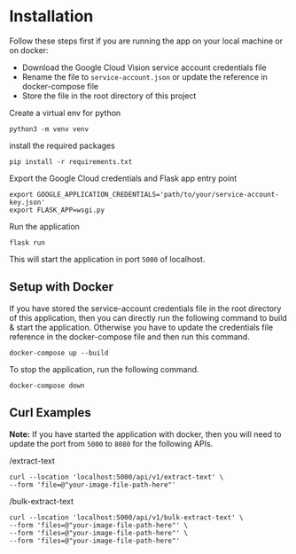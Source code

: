 # Installation
Follow these steps first if you are running the app on your local machine or on docker:
- Download the Google Cloud Vision service account credentials file
- Rename the file to `service-account.json` or update the reference in docker-compose file
- Store the file in the root directory of this project

Create a virtual env for python
```shell
python3 -m venv venv
```
install the required packages
```shell
pip install -r requirements.txt
```

Export the Google Cloud credentials and Flask app entry point
```shell
export GOOGLE_APPLICATION_CREDENTIALS='path/to/your/service-account-key.json'
export FLASK_APP=wsgi.py
```

Run the application
```shell
flask run
```
This will start the application in port `5000` of localhost.

## Setup with Docker

If you have stored the service-account credentials file in the root directory of this application, then you can directly run the following command to build & start the application. Otherwise you have to update the credentials file reference in the docker-compose file and then run this command.

```shell
docker-compose up --build
```

To stop the application, run the following command.
```shell
docker-compose down
```

## Curl Examples

**Note:** If you have started the application with docker, then you will need to update the port from `5000` to `8080` for the following APIs.

/extract-text
```shell
curl --location 'localhost:5000/api/v1/extract-text' \
--form 'file=@"your-image-file-path-here"'
```

/bulk-extract-text
```shell
curl --location 'localhost:5000/api/v1/bulk-extract-text' \
--form 'files=@"your-image-file-path-here"' \
--form 'files=@"your-image-file-path-here"' \
--form 'files=@"your-image-file-path-here"'
```